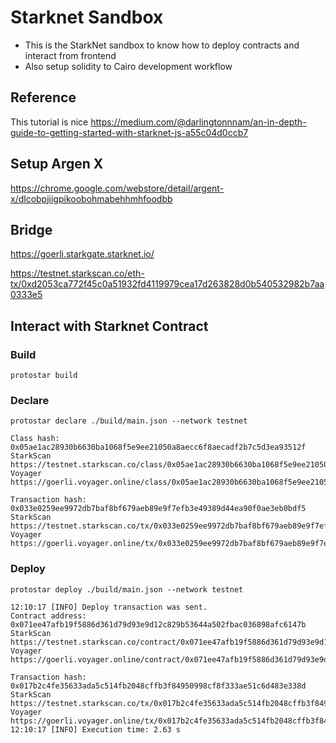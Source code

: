 # Starknet Sandbox
- This is the StarkNet sandbox to know how to deploy contracts and interact from frontend
- Also setup solidity to Cairo development workflow

## Reference

This tutorial is nice
https://medium.com/@darlingtonnnam/an-in-depth-guide-to-getting-started-with-starknet-js-a55c04d0ccb7

## Setup Argen X
https://chrome.google.com/webstore/detail/argent-x/dlcobpjiigpikoobohmabehhmhfoodbb

## Bridge
https://goerli.starkgate.starknet.io/

https://testnet.starkscan.co/eth-tx/0xd2053ca772f45c0a51932fd4119979cea17d263828d0b540532982b7aa0333e5

## Interact with Starknet Contract

### Build

```
protostar build
```

### Declare

```
protostar declare ./build/main.json --network testnet
```

```
Class hash: 0x05ae1ac28930b6630ba1068f5e9ee21050a8aecc6f8aecadf2b7c5d3ea93512f
StarkScan https://testnet.starkscan.co/class/0x05ae1ac28930b6630ba1068f5e9ee21050a8aecc6f8aecadf2b7c5d3ea93512f
Voyager   https://goerli.voyager.online/class/0x05ae1ac28930b6630ba1068f5e9ee21050a8aecc6f8aecadf2b7c5d3ea93512f

Transaction hash: 0x033e0259ee9972db7baf8bf679aeb89e9f7efb3e49389d44ea90f0ae3eb0bdf5
StarkScan https://testnet.starkscan.co/tx/0x033e0259ee9972db7baf8bf679aeb89e9f7efb3e49389d44ea90f0ae3eb0bdf5
Voyager   https://goerli.voyager.online/tx/0x033e0259ee9972db7baf8bf679aeb89e9f7efb3e49389d44ea90f0ae3eb0bdf5
```

### Deploy

```
protostar deploy ./build/main.json --network testnet
```

```
12:10:17 [INFO] Deploy transaction was sent.
Contract address: 0x071ee47afb19f5886d361d79d93e9d12c829b53644a502fbac036898afc6147b
StarkScan https://testnet.starkscan.co/contract/0x071ee47afb19f5886d361d79d93e9d12c829b53644a502fbac036898afc6147b
Voyager   https://goerli.voyager.online/contract/0x071ee47afb19f5886d361d79d93e9d12c829b53644a502fbac036898afc6147b

Transaction hash: 0x017b2c4fe35633ada5c514fb2048cffb3f84950998cf8f333ae51c6d483e338d
StarkScan https://testnet.starkscan.co/tx/0x017b2c4fe35633ada5c514fb2048cffb3f84950998cf8f333ae51c6d483e338d
Voyager   https://goerli.voyager.online/tx/0x017b2c4fe35633ada5c514fb2048cffb3f84950998cf8f333ae51c6d483e338d
12:10:17 [INFO] Execution time: 2.63 s
```
